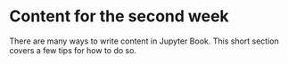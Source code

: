 Content for the second week
=======================

There are many ways to write content in Jupyter Book. This short section
covers a few tips for how to do so.
